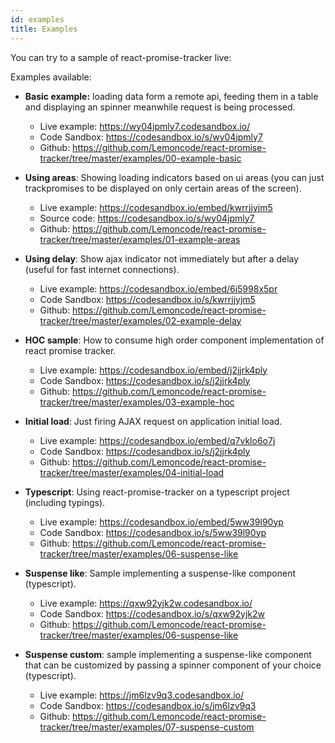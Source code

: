 ```yaml
---
id: examples
title: Examples
---
```


You can try to a sample of react-promise-tracker live:

Examples available:

 - **Basic example:** loading data form a remote api, feeding them in a table and displaying an spinner meanwhile request is being processed.
    - Live example: https://wy04jpmly7.codesandbox.io/
    - Code Sandbox: https://codesandbox.io/s/wy04jpmly7
    - Github: https://github.com/Lemoncode/react-promise-tracker/tree/master/examples/00-example-basic
- **Using areas**: Showing loading indicators based on ui areas (you can just trackpromises to be 
displayed on only certain areas of the screen).
    - Live example: https://codesandbox.io/embed/kwrrjjyjm5
    - Source code: https://codesandbox.io/s/wy04jpmly7
    - Github: https://github.com/Lemoncode/react-promise-tracker/tree/master/examples/01-example-areas

- **Using delay**: Show ajax indicator not immediately but after a delay (useful for fast internet 
connections).
    - Live example: https://codesandbox.io/embed/6j5998x5pr
    - Code Sandbox: https://codesandbox.io/s/kwrrjjyjm5
    - Github: https://github.com/Lemoncode/react-promise-tracker/tree/master/examples/02-example-delay

- **HOC sample**: How to consume high order component implementation of react promise tracker.
    - Live example: https://codesandbox.io/embed/j2jjrk4ply
    - Code Sandbox: https://codesandbox.io/s/j2jjrk4ply
    - Github: https://github.com/Lemoncode/react-promise-tracker/tree/master/examples/03-example-hoc

- **Initial load**: Just firing AJAX request on application initial load.
    - Live example: https://codesandbox.io/embed/q7vklo6o7j
    - Code Sandbox: https://codesandbox.io/s/j2jjrk4ply
    - Github: https://github.com/Lemoncode/react-promise-tracker/tree/master/examples/04-initial-load

- **Typescript**: Using react-promise-tracker on a typescript project (including typings).
    - Live example: https://codesandbox.io/embed/5ww39l90yp
    - Code Sandbox: https://codesandbox.io/s/5ww39l90yp
    - Github: https://github.com/Lemoncode/react-promise-tracker/tree/master/examples/06-suspense-like


- **Suspense like**: Sample implementing a suspense-like component (typescript).
    - Live example: https://qxw92yjk2w.codesandbox.io/
    - Code Sandbox: https://codesandbox.io/s/qxw92yjk2w
    - Github: https://github.com/Lemoncode/react-promise-tracker/tree/master/examples/06-suspense-like

- **Suspense custom**: sample implementing a suspense-like component that can be customized by passing a spinner component of your choice (typescript).
    - Live example: https://jm6lzv9q3.codesandbox.io/
    - Code Sandbox: https://codesandbox.io/s/jm6lzv9q3
    - Github: https://github.com/Lemoncode/react-promise-tracker/tree/master/examples/07-suspense-custom
